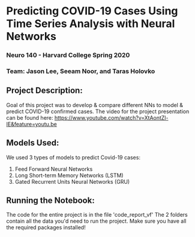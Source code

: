 # Predicting COVID-19 Cases Using Time Series Analysis with Neural Networks
### Neuro 140 - Harvard College Spring 2020
### Team: Jason Lee, Seeam Noor, and Taras Holovko

## Project Description:
Goal of this project was to develop & compare different NNs to model & predict COVID-19 confirmed cases.
The video for the project presentation can be found here: https://www.youtube.com/watch?v=XtAontZl-IE&feature=youtu.be

## Models Used:
We used 3 types of models to predict Covid-19 cases:

1. Feed Forward Neural Networks
2. Long Short-term Memory Networks (LSTM)
3. Gated Recurrent Units Neural Networks (GRU)

## Running the Notebook:
The code for the entire project is in the file 'code_report_vf'
The 2 folders contain all the data you'd need to run the project. 
Make sure you have all the required packages installed!
